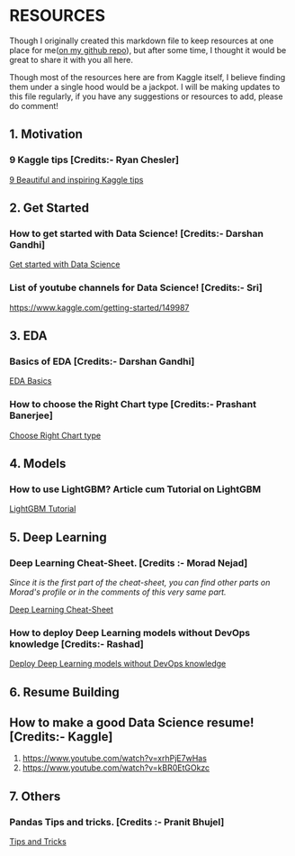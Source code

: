# RESOURCES

Though I originally created this markdown file to keep resources at one place for me([on my github repo](https://github.com/saarques/Resources)), but after some time, I thought it would be great to share it with you all here.

Though most of the resources here are from Kaggle itself, I believe finding them under a single hood would be a jackpot. 
I will be making updates to this file regularly, if you have any suggestions or resources to add, please do comment!

## 1. Motivation

### 9 Kaggle tips [Credits:- Ryan Chesler]

[9 Beautiful and inspiring Kaggle tips](https://www.kaggle.com/c/petfinder-adoption-prediction/discussion/80747)

## 2. Get Started

### How to get started with Data Science! [Credits:- Darshan Gandhi]

[Get started with Data Science](https://www.kaggle.com/getting-started/149294)

### List of youtube channels for Data Science! [Credits:- Sri]

https://www.kaggle.com/getting-started/149987

## 3. EDA

### Basics of EDA [Credits:- Darshan Gandhi]

[EDA Basics](https://www.kaggle.com/getting-started/148942)

### How to choose the Right Chart type [Credits:- Prashant Banerjee]

[Choose Right Chart type](https://www.kaggle.com/getting-started/150426)

## 4. Models

### How to use LightGBM? Article cum Tutorial on LightGBM

[LightGBM Tutorial](https://medium.com/@pushkarmandot/https-medium-com-pushkarmandot-what-is-lightgbm-how-to-implement-it-how-to-fine-tune-the-parameters-60347819b7fc)

## 5. Deep Learning

### Deep Learning Cheat-Sheet. [Credits :- Morad Nejad]
*Since it is the first part of the cheat-sheet, you can find other parts on Morad's profile or in the comments of this very same part.*

[Deep Learning Cheat-Sheet](https://www.kaggle.com/getting-started/150450)

### How to deploy Deep Learning models without DevOps knowledge [Credits:- Rashad]

[Deploy Deep Learning models without DevOps knowledge](https://www.kaggle.com/getting-started/150383)

## 6. Resume Building

## How to make a good Data Science resume! [Credits:- Kaggle]

1.	https://www.youtube.com/watch?v=xrhPjE7wHas
2.	https://www.youtube.com/watch?v=kBR0EtGOkzc

## 7. Others

### Pandas Tips and tricks. [Credits :- Pranit Bhujel]

[Tips and Tricks](https://www.kaggle.com/getting-started/149474)
